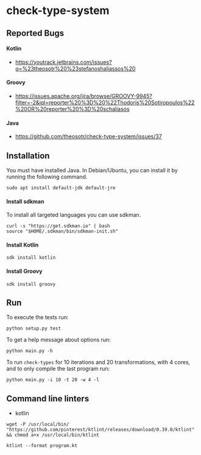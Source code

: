 check-type-system
=================

Reported Bugs
-------------

#### Kotlin

* <https://youtrack.jetbrains.com/issues?q=%23theosotr%20%23stefanoshaliassos%20>

#### Groovy

* <https://issues.apache.org/jira/browse/GROOVY-9945?filter=-2&jql=reporter%20%3D%20%22Thodoris%20Sotiropoulos%22%20OR%20reporter%20%3D%20schaliasos>

#### Java

* <https://github.com/theosotr/check-type-system/issues/37>

Installation
------------

You must have installed Java.
In Debian/Ubuntu, you can install it
by running the following command.

```
sudo apt install default-jdk default-jre
```

#### Install sdkman

To install all targeted languages you can use sdkman.

```
curl -s "https://get.sdkman.io" | bash
source "$HOME/.sdkman/bin/sdkman-init.sh"
```

#### Install Kotlin

```
sdk install kotlin
```

#### Install Groovy

```
sdk install groovy
```

Run
---

To execute the tests run:

```
python setup.py test
```

To get a help message about options run:

```
python main.py -h
```

To run `check-types` for 10 iterations and 20 transformations,
 with 4 cores, and to only compile the last program run:

```
python main.py -i 10 -t 20 -w 4 -l
```

Command line linters
--------------------

* kotlin

```
wget -P /usr/local/bin/ "https://github.com/pinterest/ktlint/releases/download/0.39.0/ktlint" && chmod a+x /usr/local/bin/ktlint

ktlint --format program.kt
```

